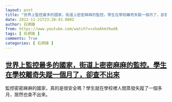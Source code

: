 ```yaml
---
layout: post
title: "世界上監控最多的國家，街道上密密麻麻的監控。學生在學校離奇失蹤一個月了，卻查不出來"
date: 2022-11-21T23:28:43.000Z
author: 石炳鋒
from: https://www.youtube.com/watch?v=shoAhmtKwd8
tags: [ 石炳锋 ]
comments: True
categories: [ 石炳锋 ]
---
```

<!--1669073323000-->
[世界上監控最多的國家，街道上密密麻麻的監控。學生在學校離奇失蹤一個月了，卻查不出來](https://www.youtube.com/watch?v=shoAhmtKwd8)
------

<div>
監控密密麻麻的國家，真的是很安全嗎？學生就在學校裡人間蒸發失蹤了一個多月，居然也查不出來。
</div>
